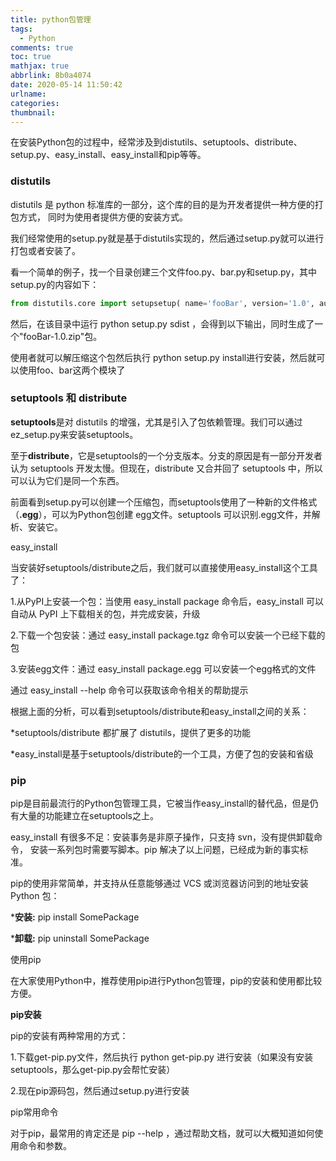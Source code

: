 ```yaml
---
title: python包管理
tags:
  - Python
comments: true
toc: true
mathjax: true
abbrlink: 8b0a4074
date: 2020-05-14 11:50:42
urlname:
categories:
thumbnail:
---
```


在安装Python包的过程中，经常涉及到distutils、setuptools、distribute、setup.py、easy_install、easy_install和pip等等。



### **distutils**

distutils 是 python 标准库的一部分，这个库的目的是为开发者提供一种方便的打包方式， 同时为使用者提供方便的安装方式。



我们经常使用的setup.py就是基于distutils实现的，然后通过setup.py就可以进行打包或者安装了。



看一个简单的例子，找一个目录创建三个文件foo.py、bar.py和setup.py，其中setup.py的内容如下：

```python
from distutils.core import setupsetup( name='fooBar', version='1.0', author='Will', author_email='wilber@sh.com', url='http://www.cnblogs.com/wilber2013/', py_modules=['foo', 'bar'],)
```

然后，在该目录中运行 python setup.py sdist ，会得到以下输出，同时生成了一个"fooBar-1.0.zip"包。

使用者就可以解压缩这个包然后执行 python setup.py install进行安装，然后就可以使用foo、bar这两个模块了



### **setuptools 和 distribute**

**setuptools**是对 distutils 的增强，尤其是引入了包依赖管理。我们可以通过ez_setup.py来安装setuptools。

至于**distribute**，它是setuptools的一个分支版本。分支的原因是有一部分开发者认为 setuptools 开发太慢。但现在，distribute 又合并回了 setuptools 中，所以可以认为它们是同一个东西。

前面看到setup.py可以创建一个压缩包，而setuptools使用了一种新的文件格式（**.egg**），可以为Python包创建 egg文件。setuptools 可以识别.egg文件，并解析、安装它。



easy_install

当安装好setuptools/distribute之后，我们就可以直接使用easy_install这个工具了：

1.从PyPI上安装一个包：当使用 easy_install package 命令后，easy_install 可以自动从 PyPI 上下载相关的包，并完成安装，升级

2.下载一个包安装：通过 easy_install package.tgz 命令可以安装一个已经下载的包

3.安装egg文件：通过 easy_install package.egg 可以安装一个egg格式的文件

通过 easy_install --help 命令可以获取该命令相关的帮助提示



根据上面的分析，可以看到setuptools/distribute和easy_install之间的关系：

*setuptools/distribute 都扩展了 distutils，提供了更多的功能

*easy_install是基于setuptools/distribute的一个工具，方便了包的安装和省级

### **pip**

pip是目前最流行的Python包管理工具，它被当作easy_install的替代品，但是仍有大量的功能建立在setuptools之上。

easy_install 有很多不足：安装事务是非原子操作，只支持 svn，没有提供卸载命令， 安装一系列包时需要写脚本。pip 解决了以上问题，已经成为新的事实标准。

pip的使用非常简单，并支持从任意能够通过 VCS 或浏览器访问到的地址安装 Python 包：

***安装:** pip install SomePackage

***卸载:** pip uninstall SomePackage

使用pip

在大家使用Python中，推荐使用pip进行Python包管理，pip的安装和使用都比较方便。

**pip安装**

pip的安装有两种常用的方式：

1.下载get-pip.py文件，然后执行 python get-pip.py 进行安装（如果没有安装setuptools，那么get-pip.py会帮忙安装）

2.现在pip源码包，然后通过setup.py进行安装

pip常用命令

对于pip，最常用的肯定还是 pip --help ，通过帮助文档，就可以大概知道如何使用命令和参数。



